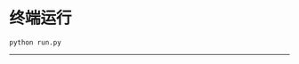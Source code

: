 # 终端运行

```shell
python run.py
```
**************************************************************************************************************************************************************************************************************************************************************************************************************************************************************************************************************************************************************************************************************************************************************************************************************************************************************************************************************************************************************************************************************************************************************************************************************